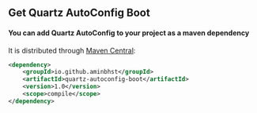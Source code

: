 ## Get Quartz AutoConfig Boot
#### You can add Quartz AutoConfig to your project as a maven dependency
It is distributed through [Maven Central](http://search.maven.org/):
```xml
<dependency>
    <groupId>io.github.aminbhst</groupId>
    <artifactId>quartz-autoconfig-boot</artifactId>
    <version>1.0</version>
    <scope>compile</scope>
</dependency>
``` 